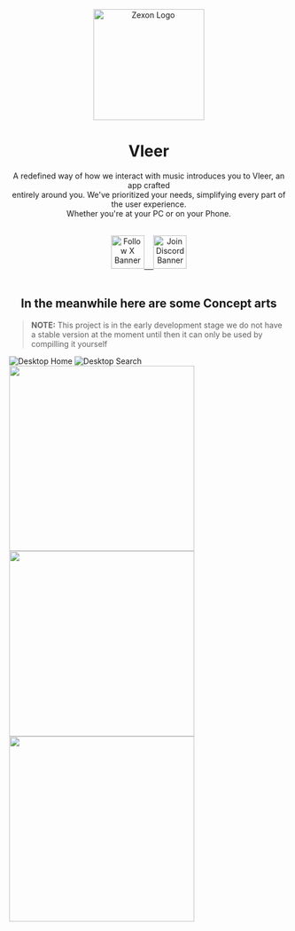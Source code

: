 <div align="center">
  <img width="200" alt="Zexon Logo" src="https://github.com/vleer-app/.github/assets/70103896/034e576d-215f-4d26-a166-f397264ec270">
  <h1>Vleer</h1>
  <p>A redefined way of how we interact with music introduces you to Vleer, an app crafted<br>
    entirely around you. We've prioritized your needs, simplifying every part of the user experience. <br> Whether you're at your PC or on your Phone.</p>

  <br>

  <a href="https://twitter.com/zexonapp" target="_blank">
    <img height="60px" alt="Follow X Banner" src="https://i.imgur.com/gsGciyb.png">ㅤ
  </a>
  
  <a href="https://discord.gg/aX9T49je" target="_blank">
    <img height="60px" alt="Join Discord Banner" src="https://i.imgur.com/CulBkiI.png">
  </a>
</div>

<br>

<div align="center">
  
## In the meanwhile here are some Concept arts
</div>

> **NOTE:** This project is in the early development stage we do not have a stable version at the moment until then it can only be used by compilling it yourself

![Desktop Home](https://user-images.githubusercontent.com/70103896/221834084-8e917ffe-4efb-4760-9591-b170ccc8f7a7.png)
![Desktop Search](https://user-images.githubusercontent.com/70103896/221834103-e7ea8160-c74b-4cdc-a99c-7a7d62b8260a.png)
<img src="https://github.com/vleer-app/Vleer/assets/70103896/9bf4f5b4-cb79-4d6d-b649-5cf91ae60aa0" width="334">
<img src="https://github.com/vleer-app/Vleer/assets/70103896/077f24b8-1f65-43e3-94d7-1ca13f032b00" width="334">
<img src="https://github.com/vleer-app/Vleer/assets/70103896/02394936-730d-4e80-a737-a04a576c66ae" width="334">
